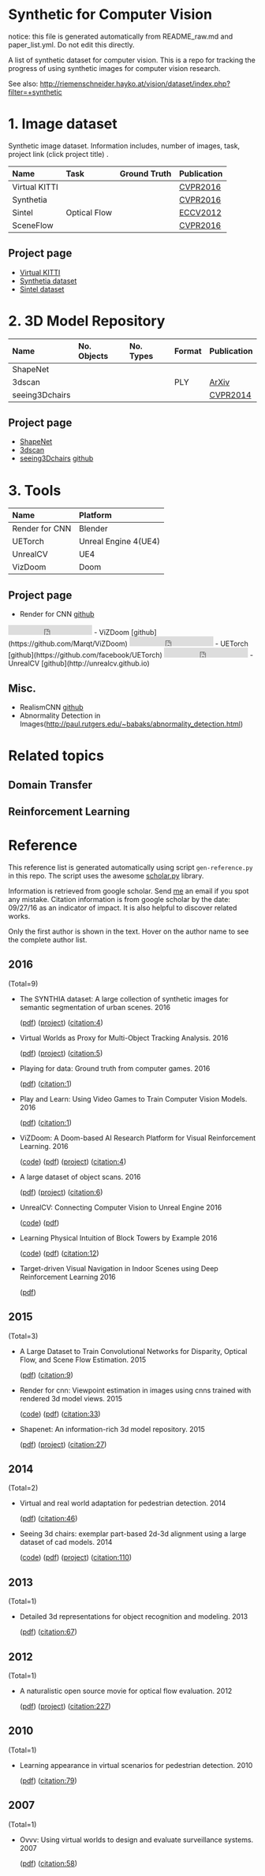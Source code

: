 # Synthetic for Computer Vision

notice: this file is generated automatically from README_raw.md and paper_list.yml. Do not edit this directly.

A list of synthetic dataset for computer vision. This is a repo for tracking the progress of using synthetic images for computer vision research.

See also: http://riemenschneider.hayko.at/vision/dataset/index.php?filter=+synthetic

# 1. Image dataset
Synthetic image dataset. Information includes, number of images, task, project link (click project title) .

| Name          | Task         | Ground Truth | Publication                         |
|:--------------|:-------------|:-------------|:------------------------------------|
| Virtual KITTI |              |              | [CVPR2016](#gaidon2016virtual)      |
| Synthetia     |              |              | [CVPR2016](#ros2016synthia)         |
| Sintel        | Optical Flow |              | [ECCV2012](#butler2012naturalistic) |
| SceneFlow     |              |              | [CVPR2016](#mayer2015large)         |

## Project page

- [Virtual KITTI](http://www.xrce.xerox.com/Research-Development/Computer-Vision/Proxy-Virtual-Worlds)
- [Synthetia dataset](http://synthia-dataset.net/)
- [Sintel dataset](http://sintel.is.tue.mpg.de/)

# 2. 3D Model Repository

| Name           | No. Objects | No. Types | Format | Publication                  |
|:---------------|:------------|:----------|:-------|:-----------------------------|
| ShapeNet       |             |           |        |                              |
| 3dscan         |             |           | PLY    | [ArXiv](#choi2016large)      |
| seeing3Dchairs |             |           |        | [CVPR2014](#aubry2014seeing) |

## Project page
- [ShapeNet](http://shapenet.cs.stanford.edu/)
- [3dscan](http://redwood-data.org/3dscan/)
- [seeing3Dchairs](http://www.di.ens.fr/willow/research/seeing3Dchairs/) [github](https://github.com/dimatura/seeing3d)

# 3. Tools

| Name           | Platform             |
|:---------------|:---------------------|
| Render for CNN | Blender              |
| UETorch        | Unreal Engine 4(UE4) |
| UnrealCV       | UE4                  |
| VizDoom        | Doom                 |

## Project page
- Render for CNN
[github](https://github.com/shapenet/RenderForCNN)
<iframe src="http://ghbtns.com/github-btn.html?user=shapenet&repo=RenderForCNN&type=star&count=true" frameborder="0" scrolling="0" width="170px" height="20px"></iframe>
- ViZDoom
[github](https://github.com/Marqt/ViZDoom)
<iframe src="http://ghbtns.com/github-btn.html?user=Marqt&repo=ViZDoom&type=star&count=true" frameborder="0" scrolling="0" width="170px" height="20px"></iframe>
- UETorch
[github](https://github.com/facebook/UETorch)
<iframe src="http://ghbtns.com/github-btn.html?user=facebook&repo=UETorch&type=star&count=true" frameborder="0" scrolling="0" width="170px" height="20px"></iframe>
- UnrealCV [github](http://unrealcv.github.io)

## Misc.
- RealismCNN [github](https://github.com/junyanz/RealismCNN)
- Abnormality Detection in Images(http://paul.rutgers.edu/~babaks/abnormality_detection.html)

# Related topics
## Domain Transfer

## Reinforcement Learning

# Reference

This reference list is generated automatically using script `gen-reference.py` in this repo. The script uses the awesome [scholar.py](https://github.com/ckreibich/scholar.py) library.

Information is retrieved from google scholar. Send [me](qiuwch@gmail.com) an email if you spot any mistake. Citation information is from google scholar by the date: 09/27/16 as an indicator of impact. It is also helpful to discover related works.

Only the first author is shown in the text. Hover on the author name to see the complete author list.

## 2016 
(Total=9)

-   The SYNTHIA dataset: A large collection of synthetic images for semantic segmentation of urban scenes.  2016 

	 ([pdf](http://www.cv-foundation.org/openaccess/content_cvpr_2016/html/Ros_The_SYNTHIA_Dataset_CVPR_2016_paper.html)) ([project](http://synthia-dataset.net/)) ([citation:4](http://scholar.google.com/scholar?cites=9178628328030932213&as_sdt=2005&sciodt=0,5&hl=en)) 

-   Virtual Worlds as Proxy for Multi-Object Tracking Analysis.  2016 

	 ([pdf](http://arxiv.org/abs/1605.06457)) ([project](http://www.xrce.xerox.com/Research-Development/Computer-Vision/Proxy-Virtual-Worlds)) ([citation:5](http://scholar.google.com/scholar?cites=11727455440906017188&as_sdt=2005&sciodt=0,5&hl=en)) 

-   Playing for data: Ground truth from computer games.  2016 

	 ([pdf](http://link.springer.com/chapter/10.1007/978-3-319-46475-6_7))  ([citation:1](http://scholar.google.com/scholar?cites=12822958035144353200&as_sdt=2005&sciodt=0,5&hl=en)) 

-   Play and Learn: Using Video Games to Train Computer Vision Models.  2016 

	 ([pdf](http://arxiv.org/abs/1608.01745))  ([citation:1](http://scholar.google.com/scholar?cites=16081073673799361643&as_sdt=2005&sciodt=0,5&hl=en)) 

-   ViZDoom: A Doom-based AI Research Platform for Visual Reinforcement Learning.  2016 

	([code](https://github.com/Marqt/ViZDoom)) ([pdf](http://arxiv.org/abs/1605.02097)) ([project](http://vizdoom.cs.put.edu.pl/)) ([citation:4](http://scholar.google.com/scholar?cites=4101579648300742816&as_sdt=2005&sciodt=0,5&hl=en)) 

-   A large dataset of object scans.  2016 

	 ([pdf](http://arxiv.org/abs/1602.02481)) ([project](http://redwood-data.org/3dscan/)) ([citation:6](http://scholar.google.com/scholar?cites=5989950372336055491&as_sdt=2005&sciodt=0,5&hl=en)) 

-   UnrealCV: Connecting Computer Vision to Unreal Engine  2016 

	([code](http://unrealcv.github.io)) ([pdf](http://arxiv.org/abs/1609.01326))   

-   Learning Physical Intuition of Block Towers by Example  2016 

	([code](https://github.com/facebook/UETorch)) ([pdf](http://arxiv.org/abs/1603.01312))  ([citation:12](http://scholar.google.com/scholar?cites=12846348306706460250&as_sdt=2005&sciodt=0,5&hl=en)) 

-   Target-driven Visual Navigation in Indoor Scenes using Deep Reinforcement Learning  2016 

	 ([pdf](http://arxiv.org/abs/1609.05143))   
## 2015 
(Total=3)

-   A Large Dataset to Train Convolutional Networks for Disparity, Optical Flow, and Scene Flow Estimation.  2015 

	 ([pdf](http://arxiv.org/abs/1512.02134))  ([citation:9](http://scholar.google.com/scholar?cites=16431759299155441580&as_sdt=2005&sciodt=0,5&hl=en)) 

-   Render for cnn: Viewpoint estimation in images using cnns trained with rendered 3d model views.  2015 

	([code](https://github.com/ShapeNet/RenderForCNN)) ([pdf](http://www.cv-foundation.org/openaccess/content_iccv_2015/html/Su_Render_for_CNN_ICCV_2015_paper.html))  ([citation:33](http://scholar.google.com/scholar?cites=1209553997502402606&as_sdt=2005&sciodt=0,5&hl=en)) 

-   Shapenet: An information-rich 3d model repository.  2015 

	 ([pdf](http://arxiv.org/abs/1512.03012)) ([project](http://shapenet.cs.stanford.edu/)) ([citation:27](http://scholar.google.com/scholar?cites=1341601736562194564&as_sdt=2005&sciodt=0,5&hl=en)) 
## 2014 
(Total=2)

-   Virtual and real world adaptation for pedestrian detection.  2014 

	 ([pdf](http://ieeexplore.ieee.org/xpls/abs_all.jsp?arnumber=6587038))  ([citation:46](http://scholar.google.com/scholar?cites=2637402509859183337&as_sdt=2005&sciodt=0,5&hl=en)) 

-   Seeing 3d chairs: exemplar part-based 2d-3d alignment using a large dataset of cad models.  2014 

	([code](https://github.com/dimatura/seeing3d)) ([pdf](http://www.cv-foundation.org/openaccess/content_cvpr_2014/html/Aubry_Seeing_3D_Chairs_2014_CVPR_paper.html)) ([project](http://www.di.ens.fr/willow/research/seeing3Dchairs/)) ([citation:110](http://scholar.google.com/scholar?cites=18030645502969108287&as_sdt=2005&sciodt=0,5&hl=en)) 
## 2013 
(Total=1)

-   Detailed 3d representations for object recognition and modeling.  2013 

	 ([pdf](http://ieeexplore.ieee.org/xpls/abs_all.jsp?arnumber=6516504))  ([citation:67](http://scholar.google.com/scholar?cites=6595507135181144034&as_sdt=2005&sciodt=0,5&hl=en)) 
## 2012 
(Total=1)

-   A naturalistic open source movie for optical flow evaluation.  2012 

	 ([pdf](http://link.springer.com/chapter/10.1007/978-3-642-33783-3_44)) ([project](http://sintel.is.tue.mpg.de/)) ([citation:227](http://scholar.google.com/scholar?cites=15124407213489971559&as_sdt=20000005&sciodt=0,21&hl=en)) 
## 2010 
(Total=1)

-   Learning appearance in virtual scenarios for pedestrian detection.  2010 

	 ([pdf](http://ieeexplore.ieee.org/xpls/abs_all.jsp?arnumber=5540218))  ([citation:79](http://scholar.google.com/scholar?cites=17243485674852907889&as_sdt=2005&sciodt=0,5&hl=en)) 
## 2007 
(Total=1)

-   Ovvv: Using virtual worlds to design and evaluate surveillance systems.  2007 

	 ([pdf](http://ieeexplore.ieee.org/xpls/abs_all.jsp?arnumber=4270516))  ([citation:58](http://scholar.google.com/scholar?cites=3459961090644684583&as_sdt=2005&sciodt=0,5&hl=en)) 
